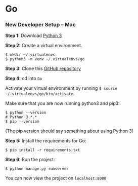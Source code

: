 # Go

### New Developer Setup – Mac

**Step 1:** Download [Python 3](https://www.python.org/)

**Step 2:** Create a virtual environment.

```
$ mkdir ~/.virtualenvs
$ python3 -m venv ~/.virtualenvs/go
```

**Step 3:** Clone this [GitHub repository](https://github.com/Bargotta/Go)

**Step 4:**  cd into `Go`

Activate your virtual environment by running `$ source ~/.virtualenvs/go/bin/activate`.

Make sure that you are now running python3 and pip3:

```
$ python --version
# Python 3.*.*
$ pip --version
```

(The pip version should say something about using Python 3)

**Step 5:** Install the requirements for Go:

`$ pip install -r requirements.txt`

**Step 6:** Run the project:

`$ python manage.py runserver`

You can now view the project on `localhost:8000`
